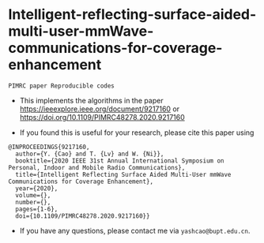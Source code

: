 # Intelligent-reflecting-surface-aided-multi-user-mmWave-communications-for-coverage-enhancement
`PIMRC paper Reproducible codes`

- This implements the algorithms in the paper https://ieeexplore.ieee.org/document/9217160 or <https://doi.org/10.1109/PIMRC48278.2020.9217160>


- If you found this is useful for your research, please cite this paper using
```
@INPROCEEDINGS{9217160,
  author={Y. {Cao} and T. {Lv} and W. {Ni}},
  booktitle={2020 IEEE 31st Annual International Symposium on Personal, Indoor and Mobile Radio Communications}, 
  title={Intelligent Reflecting Surface Aided Multi-User mmWave Communications for Coverage Enhancement}, 
  year={2020},
  volume={},
  number={},
  pages={1-6},
  doi={10.1109/PIMRC48278.2020.9217160}}
```

- If you have any questions, please contact me via `yashcao@bupt.edu.cn`.
